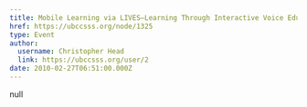 ```yaml
---
title: Mobile Learning via LIVES—Learning Through Interactive Voice Educational System 
href: https://ubccsss.org/node/1325
type: Event
author:
  username: Christopher Head
  link: https://ubccsss.org/user/2
date: 2010-02-27T06:51:00.000Z
---
```


null